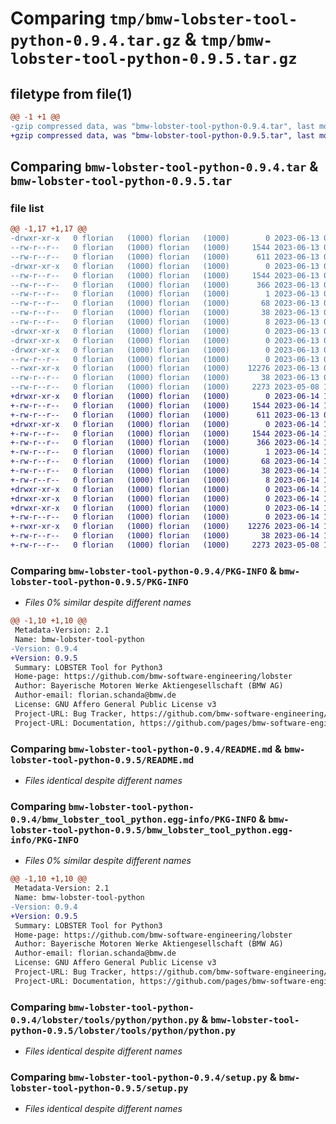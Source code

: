 # Comparing `tmp/bmw-lobster-tool-python-0.9.4.tar.gz` & `tmp/bmw-lobster-tool-python-0.9.5.tar.gz`

## filetype from file(1)

```diff
@@ -1 +1 @@
-gzip compressed data, was "bmw-lobster-tool-python-0.9.4.tar", last modified: Tue Jun 13 09:18:58 2023, max compression
+gzip compressed data, was "bmw-lobster-tool-python-0.9.5.tar", last modified: Wed Jun 14 14:03:20 2023, max compression
```

## Comparing `bmw-lobster-tool-python-0.9.4.tar` & `bmw-lobster-tool-python-0.9.5.tar`

### file list

```diff
@@ -1,17 +1,17 @@
-drwxr-xr-x   0 florian   (1000) florian   (1000)        0 2023-06-13 09:18:58.097262 bmw-lobster-tool-python-0.9.4/
--rw-r--r--   0 florian   (1000) florian   (1000)     1544 2023-06-13 09:18:58.097262 bmw-lobster-tool-python-0.9.4/PKG-INFO
--rw-r--r--   0 florian   (1000) florian   (1000)      611 2023-06-13 09:17:37.000000 bmw-lobster-tool-python-0.9.4/README.md
-drwxr-xr-x   0 florian   (1000) florian   (1000)        0 2023-06-13 09:18:58.097262 bmw-lobster-tool-python-0.9.4/bmw_lobster_tool_python.egg-info/
--rw-r--r--   0 florian   (1000) florian   (1000)     1544 2023-06-13 09:18:58.000000 bmw-lobster-tool-python-0.9.4/bmw_lobster_tool_python.egg-info/PKG-INFO
--rw-r--r--   0 florian   (1000) florian   (1000)      366 2023-06-13 09:18:58.000000 bmw-lobster-tool-python-0.9.4/bmw_lobster_tool_python.egg-info/SOURCES.txt
--rw-r--r--   0 florian   (1000) florian   (1000)        1 2023-06-13 09:18:58.000000 bmw-lobster-tool-python-0.9.4/bmw_lobster_tool_python.egg-info/dependency_links.txt
--rw-r--r--   0 florian   (1000) florian   (1000)       68 2023-06-13 09:18:58.000000 bmw-lobster-tool-python-0.9.4/bmw_lobster_tool_python.egg-info/entry_points.txt
--rw-r--r--   0 florian   (1000) florian   (1000)       38 2023-06-13 09:18:58.000000 bmw-lobster-tool-python-0.9.4/bmw_lobster_tool_python.egg-info/requires.txt
--rw-r--r--   0 florian   (1000) florian   (1000)        8 2023-06-13 09:18:58.000000 bmw-lobster-tool-python-0.9.4/bmw_lobster_tool_python.egg-info/top_level.txt
-drwxr-xr-x   0 florian   (1000) florian   (1000)        0 2023-06-13 09:18:58.097262 bmw-lobster-tool-python-0.9.4/lobster/
-drwxr-xr-x   0 florian   (1000) florian   (1000)        0 2023-06-13 09:18:58.097262 bmw-lobster-tool-python-0.9.4/lobster/tools/
-drwxr-xr-x   0 florian   (1000) florian   (1000)        0 2023-06-13 09:18:58.097262 bmw-lobster-tool-python-0.9.4/lobster/tools/python/
--rw-r--r--   0 florian   (1000) florian   (1000)        0 2023-06-13 09:18:57.000000 bmw-lobster-tool-python-0.9.4/lobster/tools/python/__init__.py
--rwxr-xr-x   0 florian   (1000) florian   (1000)    12276 2023-06-13 09:18:57.000000 bmw-lobster-tool-python-0.9.4/lobster/tools/python/python.py
--rw-r--r--   0 florian   (1000) florian   (1000)       38 2023-06-13 09:18:58.097262 bmw-lobster-tool-python-0.9.4/setup.cfg
--rw-r--r--   0 florian   (1000) florian   (1000)     2273 2023-05-08 15:03:18.000000 bmw-lobster-tool-python-0.9.4/setup.py
+drwxr-xr-x   0 florian   (1000) florian   (1000)        0 2023-06-14 14:03:20.969666 bmw-lobster-tool-python-0.9.5/
+-rw-r--r--   0 florian   (1000) florian   (1000)     1544 2023-06-14 14:03:20.969666 bmw-lobster-tool-python-0.9.5/PKG-INFO
+-rw-r--r--   0 florian   (1000) florian   (1000)      611 2023-06-13 09:17:37.000000 bmw-lobster-tool-python-0.9.5/README.md
+drwxr-xr-x   0 florian   (1000) florian   (1000)        0 2023-06-14 14:03:20.969666 bmw-lobster-tool-python-0.9.5/bmw_lobster_tool_python.egg-info/
+-rw-r--r--   0 florian   (1000) florian   (1000)     1544 2023-06-14 14:03:20.000000 bmw-lobster-tool-python-0.9.5/bmw_lobster_tool_python.egg-info/PKG-INFO
+-rw-r--r--   0 florian   (1000) florian   (1000)      366 2023-06-14 14:03:20.000000 bmw-lobster-tool-python-0.9.5/bmw_lobster_tool_python.egg-info/SOURCES.txt
+-rw-r--r--   0 florian   (1000) florian   (1000)        1 2023-06-14 14:03:20.000000 bmw-lobster-tool-python-0.9.5/bmw_lobster_tool_python.egg-info/dependency_links.txt
+-rw-r--r--   0 florian   (1000) florian   (1000)       68 2023-06-14 14:03:20.000000 bmw-lobster-tool-python-0.9.5/bmw_lobster_tool_python.egg-info/entry_points.txt
+-rw-r--r--   0 florian   (1000) florian   (1000)       38 2023-06-14 14:03:20.000000 bmw-lobster-tool-python-0.9.5/bmw_lobster_tool_python.egg-info/requires.txt
+-rw-r--r--   0 florian   (1000) florian   (1000)        8 2023-06-14 14:03:20.000000 bmw-lobster-tool-python-0.9.5/bmw_lobster_tool_python.egg-info/top_level.txt
+drwxr-xr-x   0 florian   (1000) florian   (1000)        0 2023-06-14 14:03:20.965666 bmw-lobster-tool-python-0.9.5/lobster/
+drwxr-xr-x   0 florian   (1000) florian   (1000)        0 2023-06-14 14:03:20.965666 bmw-lobster-tool-python-0.9.5/lobster/tools/
+drwxr-xr-x   0 florian   (1000) florian   (1000)        0 2023-06-14 14:03:20.969666 bmw-lobster-tool-python-0.9.5/lobster/tools/python/
+-rw-r--r--   0 florian   (1000) florian   (1000)        0 2023-06-14 14:03:20.000000 bmw-lobster-tool-python-0.9.5/lobster/tools/python/__init__.py
+-rwxr-xr-x   0 florian   (1000) florian   (1000)    12276 2023-06-14 14:03:20.000000 bmw-lobster-tool-python-0.9.5/lobster/tools/python/python.py
+-rw-r--r--   0 florian   (1000) florian   (1000)       38 2023-06-14 14:03:20.969666 bmw-lobster-tool-python-0.9.5/setup.cfg
+-rw-r--r--   0 florian   (1000) florian   (1000)     2273 2023-05-08 15:03:18.000000 bmw-lobster-tool-python-0.9.5/setup.py
```

### Comparing `bmw-lobster-tool-python-0.9.4/PKG-INFO` & `bmw-lobster-tool-python-0.9.5/PKG-INFO`

 * *Files 0% similar despite different names*

```diff
@@ -1,10 +1,10 @@
 Metadata-Version: 2.1
 Name: bmw-lobster-tool-python
-Version: 0.9.4
+Version: 0.9.5
 Summary: LOBSTER Tool for Python3
 Home-page: https://github.com/bmw-software-engineering/lobster
 Author: Bayerische Motoren Werke Aktiengesellschaft (BMW AG)
 Author-email: florian.schanda@bmw.de
 License: GNU Affero General Public License v3
 Project-URL: Bug Tracker, https://github.com/bmw-software-engineering/lobster/issues
 Project-URL: Documentation, https://github.com/pages/bmw-software-engineering/lobster/
```

### Comparing `bmw-lobster-tool-python-0.9.4/README.md` & `bmw-lobster-tool-python-0.9.5/README.md`

 * *Files identical despite different names*

### Comparing `bmw-lobster-tool-python-0.9.4/bmw_lobster_tool_python.egg-info/PKG-INFO` & `bmw-lobster-tool-python-0.9.5/bmw_lobster_tool_python.egg-info/PKG-INFO`

 * *Files 0% similar despite different names*

```diff
@@ -1,10 +1,10 @@
 Metadata-Version: 2.1
 Name: bmw-lobster-tool-python
-Version: 0.9.4
+Version: 0.9.5
 Summary: LOBSTER Tool for Python3
 Home-page: https://github.com/bmw-software-engineering/lobster
 Author: Bayerische Motoren Werke Aktiengesellschaft (BMW AG)
 Author-email: florian.schanda@bmw.de
 License: GNU Affero General Public License v3
 Project-URL: Bug Tracker, https://github.com/bmw-software-engineering/lobster/issues
 Project-URL: Documentation, https://github.com/pages/bmw-software-engineering/lobster/
```

### Comparing `bmw-lobster-tool-python-0.9.4/lobster/tools/python/python.py` & `bmw-lobster-tool-python-0.9.5/lobster/tools/python/python.py`

 * *Files identical despite different names*

### Comparing `bmw-lobster-tool-python-0.9.4/setup.py` & `bmw-lobster-tool-python-0.9.5/setup.py`

 * *Files identical despite different names*

